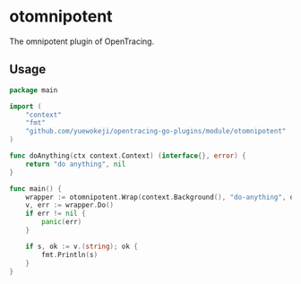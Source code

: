 # otomnipotent

The omnipotent plugin of OpenTracing.

## Usage

```go
package main

import (
	"context"
	"fmt"
	"github.com/yuewokeji/opentracing-go-plugins/module/otomnipotent"
)

func doAnything(ctx context.Context) (interface{}, error) {
	return "do anything", nil
}

func main() {
	wrapper := otomnipotent.Wrap(context.Background(), "do-anything", doAnything)
	v, err := wrapper.Do()
	if err != nil {
		panic(err)
	}

	if s, ok := v.(string); ok {
		fmt.Println(s)
	}
}

```